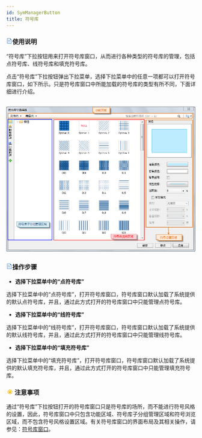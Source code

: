 ```yaml
---
id: SymManagerButton
title: 符号库
---
```

### ![](../../img/read.gif)使用说明

“符号库”下拉按钮用来打开符号库窗口，从而进行各种类型的符号库的管理，包括点符号库、线符号库和填充符号库。

点击“符号库”下拉按钮弹出下拉菜单，选择下拉菜单中的任意一项都可以打开符号库窗口，如下所示。只是符号库窗口中所能加载的符号库的类型有所不同，下面详细进行介绍。

![](img/SymLibManagerUI.png)  
---  
  
### ![](../../img/read.gif)操作步骤

  * **选择下拉菜单中的“点符号库”**

选择下拉菜单中的“点符号库”，打开符号库窗口，符号库窗口默认加载了系统提供的默认点符号库，并且，通过此方式打开的符号库窗口中只能管理点符号库。

  * **选择下拉菜单中的“线符号库”**

选择下拉菜单中的“线符号库”，打开符号库窗口，符号库窗口默认加载了系统提供的默认线符号库，并且，通过此方式打开的符号库窗口中只能管理线符号库。

  * **选择下拉菜单中的“填充符号库”**

选择下拉菜单中的“填充符号库”，打开符号库窗口，符号库窗口默认加载了系统提供的默认填充符号库，并且，通过此方式打开的符号库窗口中只能管理填充符号库。

### ![](../../img/note.png)注意事项

通过“符号库”下拉按钮打开的符号库窗口只是符号库的场所，而不能进行符号风格的设置，因此，符号库窗口中只包含功能区域、符号库子分组管理区域和符号浏览区域，而不包含符号风格设置区域。有关符号库窗口的界面布局及其相关操作，请参见：[符号库窗口](ResourcesManager)。

